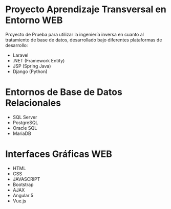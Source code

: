 Proyecto Aprendizaje Transversal en Entorno WEB
===============================================
Proyecto de Prueba para utilizar la ingeniería inversa en cuanto al tratamiento de base de datos, desarrollado bajo diferentes plataformas de desarrollo:
+ Laravel
+ .NET (Framework Entity)
+ JSP (Spring Java)
+ Django (Python)

Entornos de Base de Datos Relacionales
======================================
+ SQL Server
+ PostgreSQL
+ Oracle SQL
+ MariaDB

Interfaces Gráficas WEB
=======================
+ HTML
+ CSS
+ JAVASCRIPT
+ Bootstrap
+ AJAX
+ Angular 5
+ Vue.js
